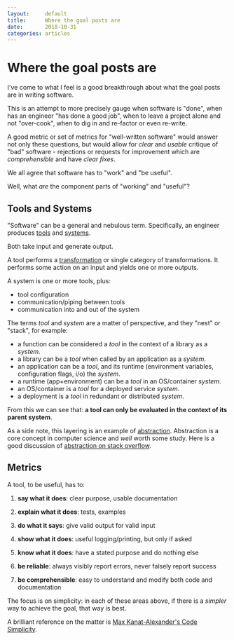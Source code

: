 ```yaml
---
layout:		default
title:		Where the goal posts are
date:		2018-10-31
categories: articles
---
```


# Where the goal posts are

I've come to what I feel is a good breakthrough about what the goal posts are
in writing software.

This is an attempt to more precisely gauge when software is "done",
when has an engineer "has done a good job", when to leave a project
alone and not "over-cook", when to dig in and re-factor or even re-write.

A good metric or set of metrics for "well-written software" would answer
not only these questions, but would allow for *clear* and *usable*
critique of "bad" software - rejections or requests for improvement which
are *comprehensible* and have *clear fixes*.

We all agree that software has to "work" and "be useful".

Well, what *are* the component parts of "working" and "useful"?

## Tools and Systems

"Software" can be a general and nebulous term.
Specifically, an engineer produces [tools](https://www.etymonline.com/word/tool)
and [systems](https://www.etymonline.com/word/system#etymonline_v_22548).

Both take input and generate output.

A tool performs a [transformation](https://www.etymonline.com/word/transform?ref=etymonline_crossreference)
or single category of transformations.
It performs some action on an input and yields one or more outputs.

A system is one or more tools, plus:

- tool configuration
- communication/piping between tools
- communication into and out of the system

The terms *tool* and *system* are a matter of perspective,
and they "nest" or "stack", for example:

- a function can be considered a *tool* in the context of a library as a *system*.
- a library can be a *tool* when called by an application as a *system*.
- an application can be a *tool*, and its runtime
	(environment variables, configuration flags, i/o) the *system*.
- a runtime (app+environment) can be a *tool* in an OS/container *system*.
- an OS/container is a *tool* for a deployed service *system*.
- a deployment is a *tool* in redundant or distributed *system*.

From this we can see that:
**a tool can only be evaluated in the context of its parent system**.

As a side note, this layering is an example of
[abstraction](https://www.etymonline.com/word/abstraction).
Abstraction is a core concept in computer science and *well*
worth some study.
Here is a good discussion of
[abstraction on stack overflow](https://stackoverflow.com/questions/21220155/what-does-abstraction-mean-in-programming).

## Metrics

A tool, to be useful, has to:

1. **say what it does**:
	clear purpose, usable documentation

1. **explain what it does**:
	tests, examples

1. **do what it says**:
	give valid output for valid input

1. **show what it does**:
	useful logging/printing, but only if asked

1. **know what it does**:
	have a stated purpose and do nothing else

1. **be reliable**:
	always visibly report errors, never falsely report success

1. **be comprehensible**:
	easy to understand and modify both code and documentation

The focus is on simplicity: in each of these areas above, if there is
a *simpler* way to achieve the goal, that way is best.

A brilliant reference on the matter is
[Max Kanat-Alexander's Code Simplicity](http://shop.oreilly.com/product/0636920022251.do).
